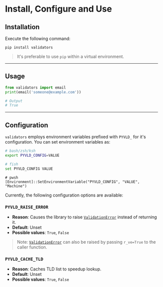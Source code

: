 # Install, Configure and Use

## Installation

Execute the following command:

```console
pip install validators
```

> It's preferable to use `pip` within a virtual environment.

---

## Usage

```python
from validators import email
print(email('someone@example.com'))
```

```python
# Output
# True
```

---

## Configuration

`validators` employs environment variables prefixed with `PYVLD_` for it's configuration. You can set environment variables as:

```sh
# bash/zsh/ksh
export PYVLD_CONFIG=VALUE

# fish
set PYVLD_CONFIG VALUE
```

```pwsh
# pwsh
[Environment]::SetEnvironmentVariable("PYVLD_CONFIG", "VALUE", "Machine")
```

Currently, the following configuration options are available:

### **`PYVLD_RAISE_ERROR`**

- **Reason**: Causes the library to raise [`ValidationError`](/pyvalidators/api/utils/#validators.utils.ValidationError) instead of returning it.
- **Default**: Unset
- **Possible values**: `True`, `False`

> Note: [`ValidationError`](/pyvalidators/api/utils/#validators.utils.ValidationError) can also be raised by passing `r_ve=True` to the caller function.

### **`PYVLD_CACHE_TLD`**

- **Reason**: Caches TLD list to speedup lookup.
- **Default**: Unset
- **Possible values**: `True`, `False`
